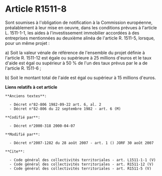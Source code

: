# Article R1511-8

Sont soumises à l'obligation de notification à la Commission européenne, préalablement à leur mise en oeuvre, dans les
conditions prévues à l'article L. 1511-1-1, les aides à l'investissement immobilier accordées à des entreprises mentionnées
au deuxième alinéa de l'article R. 1511-5, lorsque, pour un même projet : 

a) Soit la valeur vénale de référence de l'ensemble du projet définie à l'article R. 1511-12 est égale ou supérieure à 25
millions d'euros et le taux d'aide est égal ou supérieur à 50 % de l'un des taux prévus par le a de l'article R. 1511-6 ; 

b) Soit le montant total de l'aide est égal ou supérieur à 15 millions d'euros.

**Liens relatifs à cet article**

	**Anciens textes**:

	  - Décret n°82-806 1982-09-22 art. 6, al. 2
	  - Décret n°82-806 du 22 septembre 1982 - art. 6 (M)

	**Codifié par**:

	  - Décret n°2000-318 2000-04-07

	**Modifié par**:

	  - Décret n°2007-1282 du 28 août 2007 - art. 1 () JORF 30 août 2007

	**Cite**:

	  - Code général des collectivités territoriales - art. L1511-1-1 (V)
	  - Code général des collectivités territoriales - art. R1511-12 (V)
	  - Code général des collectivités territoriales - art. R1511-5 (V)
